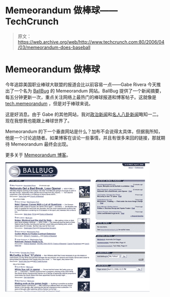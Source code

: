 # Memeorandum 做棒球——TechCrunch

> 原文：<https://web.archive.org/web/http://www.techcrunch.com:80/2006/04/03/memeorandum-does-baseball>

# Memeorandum 做棒球

 [](https://web.archive.org/web/20220112001231/http://www.ballbug.com/) 今年追踪美国职业棒球大联盟的报道会比以前容易一点——Gabe Rivera 今天推出了一个名为 [BallBug](https://web.archive.org/web/20220112001231/http://www.ballbug.com/) 的 Memeorandum 网站。BallBug 提供了一个新闻摘要，每五分钟更新一次，重点关注网络上最热门的棒球报道和博客帖子。这就像是 [tech.memeorandum](https://web.archive.org/web/20220112001231/http://tech.memeorandum.com/) ，但是对于棒球来说。

这是好消息。由于 Gabe 的其他网站，我对[政治新闻](https://web.archive.org/web/20220112001231/http://www.memeorandum.com/)和[名人八卦新闻](https://web.archive.org/web/20220112001231/http://www.wesmirch.com/)略知一二。现在我想我也能跟上棒球世界了。

Memeorandum 的下一个垂直网站是什么？加布不会说得太具体，但据我所知，他是一个讨论追随者。如果博客在谈论一些事情，并且有很多来回的链接，那就期待 Memeorandum 最终会出现。

更多关于 [Memeorandum 博客](https://web.archive.org/web/20220112001231/http://blog.memeorandum.com/060403/ballbug)。

![](img/5233d9a2554c16a4fa0e169e3be226cd.png)